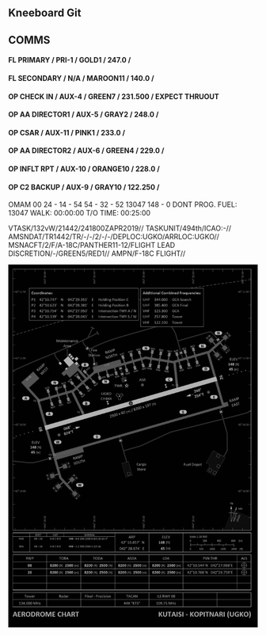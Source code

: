 ## Kneeboard Git

## COMMS
#### FL PRIMARY / PRI-1 / GOLD1 / 247.0 / 
#### FL SECONDARY / N/A / MAROON11 / 140.0 / 
#### OP CHECK IN / AUX-4 / GREEN7 / 231.500 / EXPECT THRUOUT
#### OP AA DIRECTOR1 / AUX-5 / GRAY2 / 248.0 / 
#### OP CSAR / AUX-11 / PINK1 / 233.0 / 
#### OP AA DIRECTOR2 / AUX-6 / GREEN4 / 229.0 / 
#### OP INFLT RPT / AUX-10 / ORANGE10 / 228.0 / 
#### OP C2 BACKUP / AUX-9 / GRAY10 / 122.250 / 

OMAM		00		24 - 14 - 54		54 - 32 - 52	13047	148 - 0	DONT PROG.
FUEL:		13047		WALK:	00:00:00	T/O TIME:	00:25:00		


VTASK/132vW/21442/241800ZAPR2019//
TASKUNIT/494th/ICAO:-//
AMSNDAT/TR1442/TR/-/-/2/-/-/DEPLOC:UGKO/ARRLOC:UGKO//
MSNACFT/2/F/A-18C/PANTHER11-12/FLIGHT LEAD DISCRETION/-/GREEN5/RED1//
AMPN/F-18C FLIGHT//

![UGKO](v1.png)